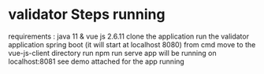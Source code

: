 # validator Steps running
requirements : java 11 & vue js 2.6.11
clone the application
run the validator application spring boot (it will start at localhost 8080)
from cmd move to the vue-js-client directory
run npm run serve
app will be running on localhost:8081
see demo attached for the app running
